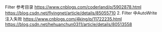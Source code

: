 Filter 参考目录
https://www.cnblogs.com/coderland/p/5902878.html
https://blog.csdn.net/flyingnet/article/details/85055710
2. Filter 中AutoWrite注入失败
https://www.cnblogs.com/4king/p/11722235.html
https://blog.csdn.net/hehuanchun0311/article/details/80513558